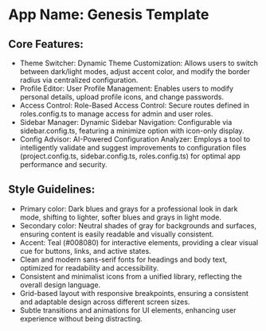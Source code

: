 # **App Name**: Genesis Template

## Core Features:

- Theme Switcher: Dynamic Theme Customization: Allows users to switch between dark/light modes, adjust accent color, and modify the border radius via centralized configuration.
- Profile Editor: User Profile Management: Enables users to modify personal details, upload profile icons, and change passwords.
- Access Control: Role-Based Access Control: Secure routes defined in roles.config.ts to manage access for admin and user roles.
- Sidebar Manager: Dynamic Sidebar Navigation: Configurable via sidebar.config.ts, featuring a minimize option with icon-only display.
- Config Advisor: AI-Powered Configuration Analyzer: Employs a tool to intelligently validate and suggest improvements to configuration files (project.config.ts, sidebar.config.ts, roles.config.ts) for optimal app performance and security.

## Style Guidelines:

- Primary color: Dark blues and grays for a professional look in dark mode, shifting to lighter, softer blues and grays in light mode.
- Secondary color: Neutral shades of gray for backgrounds and surfaces, ensuring content is easily readable and visually consistent.
- Accent: Teal (#008080) for interactive elements, providing a clear visual cue for buttons, links, and active states.
- Clean and modern sans-serif fonts for headings and body text, optimized for readability and accessibility.
- Consistent and minimalist icons from a unified library, reflecting the overall design language.
- Grid-based layout with responsive breakpoints, ensuring a consistent and adaptable design across different screen sizes.
- Subtle transitions and animations for UI elements, enhancing user experience without being distracting.